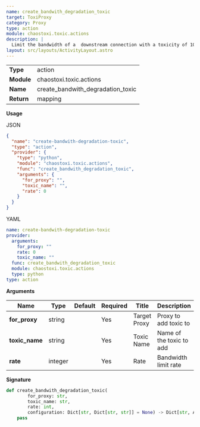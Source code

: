```yaml
---
name: create_bandwith_degradation_toxic
target: ToxiProxy
category: Proxy
type: action
module: chaostoxi.toxic.actions
description: |
  Limit the bandwidth of a  downstream connection with a toxicity of 100%
layout: src/layouts/ActivityLayout.astro
---
```


|            |                                   |
| ---------- | --------------------------------- |
| **Type**   | action                            |
| **Module** | chaostoxi.toxic.actions           |
| **Name**   | create_bandwith_degradation_toxic |
| **Return** | mapping                           |

**Usage**

JSON

```json
{
  "name": "create-bandwith-degradation-toxic",
  "type": "action",
  "provider": {
    "type": "python",
    "module": "chaostoxi.toxic.actions",
    "func": "create_bandwith_degradation_toxic",
    "arguments": {
      "for_proxy": "",
      "toxic_name": "",
      "rate": 0
    }
  }
}
```

YAML

```yaml
name: create-bandwith-degradation-toxic
provider:
  arguments:
    for_proxy: ""
    rate: 0
    toxic_name: ""
  func: create_bandwith_degradation_toxic
  module: chaostoxi.toxic.actions
  type: python
type: action
```

**Arguments**

| Name           | Type    | Default | Required | Title        | Description              |
| -------------- | ------- | ------- | -------- | ------------ | ------------------------ |
| **for_proxy**  | string  |         | Yes      | Target Proxy | Proxy to add toxic to    |
| **toxic_name** | string  |         | Yes      | Toxic Name   | Name of the toxic to add |
| **rate**       | integer |         | Yes      | Rate         | Bandwidth limit rate     |

**Signature**

```python
def create_bandwith_degradation_toxic(
        for_proxy: str,
        toxic_name: str,
        rate: int,
        configuration: Dict[str, Dict[str, str]] = None) -> Dict[str, Any]:
    pass
```
